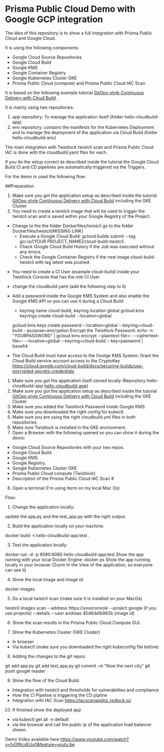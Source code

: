 # Prisma Public Cloud Demo with Google GCP integration

The idea of this repository is to show a full integration with Prisma Public Cloud and Google Cloud.

It is using the following components:
- Google Cloud Source Repositories
- Google Cloud Build
- Google KMS
- Google Container Registry
- Google Kubernetes Cluster GKE
- Prisma Public Cloud (compute) and Prisma Public Cloud IAC Scan

It is based on the following example tutorial [GitOps-style Continuous Delivery with Cloud Build](https://cloud.google.com/kubernetes-engine/docs/tutorials/gitops-cloud-build).

It is mainly using two repositories:
1. app repository: To manage the application itself (folder hello-cloudbuild-app)
2. env repository: contains the manifests for the Kubernetes Deployment and to manage the deployment of the application via Cloud Build (folder hello-cloudbuild-env)

The main integration with Twistlock twistcli scan and Prisma Public Cloud IAC is done with the cloudbuild.yaml files for each.

If you do the setup correct as described inside the tutorial the Google Cloud Build CI and CD pipelines are automatically triggered via the Triggers.

For the demo in used the following flow:

##Preparation

1. Make sure you got the application setup as described inside the tutorial [GitOps-style Continuous Delivery with Cloud Build](https://cloud.google.com/kubernetes-engine/docs/tutorials/gitops-cloud-build) including the GKE Cluster
2. You need to create a twistcli image that will be used to trigger the twistcli scan and is saved within your Google Registry of the Project.
* Change to the the folder Dockerfiles/twistcli  go to the folder Dockerfiles/twistcli(MISSING LINK)
  - Execute a Google Cloud Build:
    gcloud builds submit --tag gcr.io/[YOUR PROJECT_NAME]/cloud-build-twistcli .
  - Check Google Cloud Build History if the Job was executed without any errors.
  - Check the Google Container Registry if the new image cloud-build-twistcli with tag latest was pushed.
- You need to create a CI User (example cloud-build) inside your Twistlock Console that has the role CI User.
- change the cloudbuild.yaml (add the following step to it)
- Add a password inside the Google KMS System and also enable the Google KMS API so you can use it during a Cloud Build
  - keyring name cloud-build, keyring location global
  gcloud kms keyrings create cloud-build --location=global

  gcloud kms keys create password --location=global --keyring=cloud-build --purpose=encryption
  Encrypt the Twistlock Password:
  echo -n "YOURPASSWORD" | gcloud kms encrypt --plaintext-file=- --ciphertext-file=- --location=global --keyring=cloud-build --key=password | base64

- The Cloud Build must have access to the Goolge KMS System: Grant the Cloud Build service account access to the CryptoKey
https://cloud.google.com/cloud-build/docs/securing-builds/use-encrypted-secrets-credentials

1. Make sure you got the application itself cloned locally (Repository hello-cloudbuild-app [hello-cloudbuild-app](https://github.com/automatecloud/hello-cloudbuild-app))
2. Make sure you got the application setup as described inside the tutorial [GitOps-style Continuous Delivery with Cloud Build](https://cloud.google.com/kubernetes-engine/docs/tutorials/gitops-cloud-build) including the GKE Cluster
3. Make sure you added the Twistlock Password inside Google KMS.
4. Make sure you downloaded the right config for kubectl.
5. Make sure you are using the right cloudbuild.yml files in both repositories.
6. Make sure Twistlock is installed in the GKE environment.
7. Open a Browser with the following opened so you can show it during the demo:
  - Google Cloud Source Repositories with your two repos.
  - Google Cloud Build.
  - Google KMS.
  - Google Registry.
  - Google Kubernetes Cluster GKE
  - Prisma Public Cloud compute (Twistlock)
  - Description of the Prisma Public Cloud IAC Scan #
8. Open a terminal (I'm using iterm on my local Mac Os)

Flow:
1. Change the application locally:

update the app.py and the test_app.py with the right output.

2. Build the application locally on your machine:

docker build -t hello-cloudbuild-app:test .

3. Test the application locally:

docker run -d -p 8080:8080 hello-cloudbuild-app:test
Show the app running with your local Docker Engine:
docker ps
Show the app running locally in your browser (Zoom In the View of the application, so everyone can see it)

4. Show the local image and image id:

docker images

5. Do a local twistcli scan (make sure it is installed on your MacOs)

twistcli images  scan --address https://yourconsole --project google (if you use projects) --details --user andreas 45d6da1b962b (image id)

6. Show the scan results in the Prisma Public Cloud Compute GUI.

7. Show the Kubernetes Cluster (GKE Cluster)

- In browser
- Via kubectl (make sure you downloaded the right kubeconfig file before)

8. Adding the changes to the git repos:

git add app.py
git add test_app.py
git commit -m "Now the next city"
git push google master

9. Show the flow of the Cloud Build:

- Integration with twistcli and thresholds for vulnerabilites and compliance
- How the CI Pipeline is triggering the CD pipline
- Integration with IAC Scan https://iacscanapidoc.redlock.io/

10. If finished show the deployed app

- via kubectl get all -n default
- via the browser and call the public ip of the application load balancer shown.

Demo Video available here https://www.youtube.com/watch?v=fvDfKcsEUx0&feature=youtu.be
